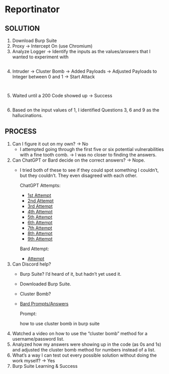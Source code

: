 # Reportinator

## SOLUTION

1. Download Burp Suite
2. Proxy -> Intercept On (use Chromium)
3. Analyze Logger → Identify the inputs as the values/answers that I wanted to experiment with

<figure><img src="https://lh7-us.googleusercontent.com/17avSVe9qRBOFV6gjBGUj0N71j45sDciS961hBGHSk8eez4ETJI8HLMBSRVpvA9ij42gdGRKQZNfBpNUgPefEhsvr443LILxpfqfmOD02Kli6Stw2iz__hQn0t8BOSb8CtkTWxbe-fNqorCK4v_jcuQ" alt=""><figcaption></figcaption></figure>

4. Intruder → Cluster Bomb → Added Payloads → Adjusted Payloads to Integer between 0 and 1 → Start Attack

<figure><img src="https://lh7-us.googleusercontent.com/OVsPplp4rfAzioGAnuIYV-5evtDzdFByj7Z-_2qNhAvYlt-tV4anX31irPXMWL6obBrKYw2-lXQr2-4h8iiE8dpN7aqazF7nsIitiUgT0G4FK4QuCwZQQC3v6xi_6GiMVgVcUrojO3Ynov0J0-pPpnI" alt=""><figcaption></figcaption></figure>

<figure><img src="https://lh7-us.googleusercontent.com/e5Dei28G-8S5GuPDpq-zzKzoszmkUFSLGahJ6dYm3Dzw6wshg8EcsEDWeufSyDWAYDUoDkPVl1g_wGRYnQyT9eiKu-JhMTst6cj4ud_XG0v1oXOtnISORKAdh0AacRP-k9lZsQ3wkHVahgUOsJ-YwZo" alt=""><figcaption></figcaption></figure>

5. Waited until a 200 Code showed up → Success

<figure><img src="https://lh7-us.googleusercontent.com/X_fuUc7tSHR1OhbHJuICIYo345kQxTfCCyO_RILHoy43fPTbxkOs9Ul8UQpYglQUkQjCKxYHDk9nsH4KQLPR90JbmxhdgJf_Pj7_R_kdfm-klJ7rc-CmqoxK9v_UCd5ndAKngsFMln2h24NxIfC_e9M" alt=""><figcaption></figcaption></figure>

6. Based on the input values of 1, I identified Questions 3, 6 and 9 as the hallucinations.

## PROCESS

1. Can I figure it out on my own? → No
   * I attempted going through the first five or six potential vulnerabilities with a fine tooth comb. → I was no closer to finding the answers.&#x20;
2. Can ChatGPT or Bard decide on the correct answers? → Nope.&#x20;
   *   I tried both of these to see if they could spot something I couldn’t, but they couldn’t. They even disagreed with each other.

       ChatGPT Attempts:

       * [1st Attempt](https://chat.openai.com/share/cb602056-408a-49ba-9150-f90e25d67ce2)
       * [2nd Attempt](https://chat.openai.com/share/ebb1a3bd-27b4-4703-861f-40393bd08f35)
       * [3rd Attempt](https://chat.openai.com/share/af1e71bd-8359-41dc-b00f-13022da2e977)
       * [4th Attempt](https://chat.openai.com/share/32124fc0-e4ec-4264-87af-0d5a676fe7da)
       * [5th Attempt](https://chat.openai.com/share/de238ab2-3ff1-48b2-9b9a-b73f99cc94e1)
       * [6th Attempt](https://chat.openai.com/share/7d423028-eff5-41c0-a287-6a380f87825b)
       * [7th Attempt](https://chat.openai.com/share/76e8a203-5422-4430-9708-3195e835fad7)
       * [8th Attempt](https://chat.openai.com/share/f935baed-852f-48ef-bfe1-5c6ae0dfc2ae)
       * [9th Attempt](https://chat.openai.com/share/c886c98f-7ab6-4fd6-831e-9eb337ebc7c4)

       Bard Attempt:

       * [Attempt](https://g.co/bard/share/00c98e8470cd)
3. Can Discord help?&#x20;
   * Burp Suite? I’d heard of it, but hadn’t yet used it.&#x20;
   * Downloaded Burp Suite.
   * Cluster Bomb?&#x20;
   *   [Bard Prompts/Answers](https://g.co/bard/share/4060d294e46f)

       Prompt:&#x20;

       how to use cluster bomb in burp suite
4. Watched a video on how to use the “cluster bomb” method for a username/password list.
5. Analyzed how my answers were showing up in the code (as 0s and 1s) and adjusted the cluster bomb method for numbers instead of a list.
6. What’s a way I can test out every possible solution without doing the work myself? → Yes
7. Burp Suite Learning & Success
